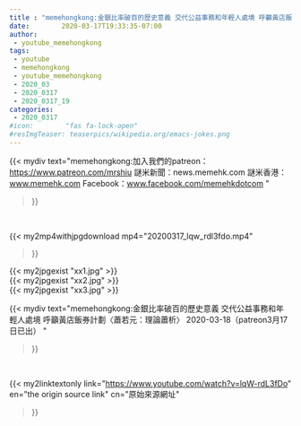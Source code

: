 ```yaml
---
title : "memehongkong:金銀比率破百的歷史意義 交代公益事務和年輕人處境 呼籲黃店飯券計劃〈蕭若元：理論蕭析〉 2020-03-18（patreon3月17日已出） "
date:        2020-03-17T19:33:35-07:00
author:
 - youtube_memehongkong
tags:
 - youtube
 - memehongkong
 - youtube_memehongkong
 - 2020_03
 - 2020_0317
 - 2020_0317_19
categories:
 - 2020_0317
#icon:        "fas fa-lock-open"
#resImgTeaser: teaserpics/wikipedia.org/emacs-jokes.png
---
```


{{< mydiv text="memehongkong:加入我們的patreon：https://www.patreon.com/mrshiu 謎米新聞：news.memehk.com 謎米香港： www.memehk.com Facebook：www.facebook.com/memehkdotcom "
>}}
<br>


{{< my2mp4withjpgdownload mp4="20200317_lqw_rdl3fdo.mp4"
>}}

{{< my2jpgexist "xx1.jpg" >}}<br>
{{< my2jpgexist "xx2.jpg" >}}<br>
{{< my2jpgexist "xx3.jpg" >}}<br>



{{< mydiv text="memehongkong:金銀比率破百的歷史意義 交代公益事務和年輕人處境 呼籲黃店飯券計劃〈蕭若元：理論蕭析〉 2020-03-18（patreon3月17日已出） "
>}}
<br>

{{< my2linktextonly link="https://www.youtube.com/watch?v=lqW-rdL3fDo"
en="the origin source link" cn="原始來源網址"
>}}


<br>

